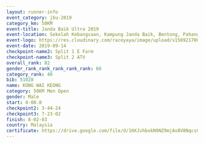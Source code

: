 ```yaml
---
layout: runner-info 
event_category: jbu-2019 
category_km: 50KM 
event-title: Janda Baik Ultra 2019 
event-location: Sekolah Kebangsaan, Kampung Janda Baik, Bentong, Pahang, Malaysia 
event-logo: https://res.cloudinary.com/raceyaya/image/upload/v1569217009/logo/janda-baik_vch1pc.jpg 
event-date: 2019-09-14 
checkpoint-name2: Split 1 E Farm 
checkpoint-name3: Split 2 ATV 
overall_rank: 82
gender_rank_rank_rank_rank_rank: 66
category_rank: 40
bib: 51028
name: KONG WAI KEONG
category: 50KM Men Open
gender: Male
start: 0-00.0
checkpoint2: 3-44-24
checkpoint3: 7-23-02
finish: 8-02-03
country: Malaysia
certificate: https://drive.google.com/file/d/1HXJvhbxkN9NZ9mjAx8V8NqcsC_EjCpea/view?usp=sharing
---
```

